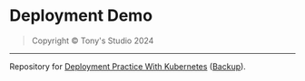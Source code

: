 # Deployment Demo

> Copyright &copy; Tony's Studio 2024

---

Repository for [Deployment Practice With Kubernetes](https://www.tonys-studio.top/posts/Deployment-Practice-with-Kubernetes/) ([Backup](https://lord-turmoil.github.io/posts/Deployment-Practice-with-Kubernetes/)).
